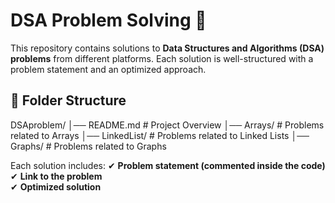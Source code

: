 # DSA Problem Solving 🚀  

This repository contains solutions to **Data Structures and Algorithms (DSA) problems** from different platforms. Each solution is well-structured with a problem statement and an optimized approach.  

## 📂 Folder Structure

DSAproblem/ │── README.md # Project Overview │── Arrays/ # Problems related to Arrays │── LinkedList/ # Problems related to Linked Lists │── Graphs/ # Problems related to Graphs


Each solution includes:
✔ **Problem statement (commented inside the code)**  
✔ **Link to the problem**  
✔ **Optimized solution**  


